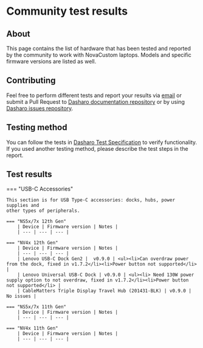 # Community test results

## About

This page contains the list of hardware that has been tested and reported by the
community to work with NovaCustom laptops. Models and specific firmware versions
are listed as well.

## Contributing

Feel free to perform different tests and report your results via
[email](mailto:contact@dasharo.com) or submit a Pull Request to
[Dasharo documentation repository](https://github.com/Dasharo/docs) or by using
[Dasharo issues repository](https://github.com/Dasharo/dasharo-issues/issues).

## Testing method

You can follow the tests in
[Dasharo Test Specification](../../unified-test-documentation/overview.md) to
verify functionality. If you used another testing method, please describe the
test steps in the report.

## Test results

=== "USB-C Accessories"

    This section is for USB Type-C accessories: docks, hubs, power supplies and
    other types of peripherals.

    === "NS5x/7x 12th Gen"
        | Device | Firmware version | Notes |
        | --- | --- | --- |

    === "NV4x 12th Gen"
        | Device | Firmware version | Notes |
        | --- | --- | --- |
        | Lenovo USB-C Dock Gen2 |  v0.9.0 | <ul><li>Can overdraw power from the dock, fixed in v1.7.2</li><li>Power button not supported</li> |
        | Lenovo Universal USB-C Dock | v0.9.0 | <ul><li> Need 130W power supply option to not overdraw, fixed in v1.7.2</li><li>Power button not supported</li> |
        | CableMatters Triple Display Travel Hub (201431-BLK) | v0.9.0 | No issues |

    === "NS5x/7x 11th Gen"
        | Device | Firmware version | Notes |
        | --- | --- | --- |

    === "NV4x 11th Gen"
        | Device | Firmware version | Notes |
        | --- | --- | --- |
